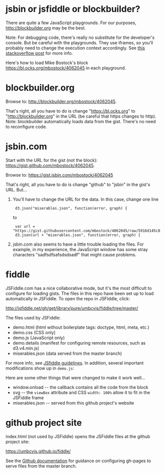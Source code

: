 # jsbin or jsfiddle or blockbuilder?

There are quite a few JavaScript playgrounds.  For our purposes, <http://blockbuilder.org> may be the best.

Note: For debugging code, there's really no substitute for the developer's console.  But be careful with the playgrounds. They use iframes, so you'll probably need to change the execution context accordingly.  See [this stackoverflow post](http://stackoverflow.com/questions/3275816/debugging-iframes-with-chrome-developer-tools) for more info.

Here's how to load Mike Bostock's block <https://bl.ocks.org/mbostock/4062045> in each playground.

# blockbuilder.org

Browse to: <http://blockbuilder.org/mbostock/4062045>.  

That's right, all you have to do is change "https://bl.ocks.org" to "http://blockbuilder.org" in the URL (be careful that https changes to http).  Note: blockbuilder automatically loads data from the gist. There's no need to reconfigure code.

# jsbin.com

Start with the URL for the gist (not the block): <https://gist.github.com/mbostock/4062045>.

Browse to: https://gist.jsbin.com/mbostock/4062045

That's right, all you have to do is change "github" to "jsbin" in the gist's URL. But...

1. You'll have to change the URL for the data. In this case, change one line

        d3.json("miserables.json", function(error, graph) {

    to

        var url = "https://gist.githubusercontent.com/mbostock/4062045/raw/5916d145c8c048a6e3086915a6be464467391c62/";
        d3.json(url + "miserables.json", function(error, graph) {
  
1. jsbin.com also seems to have a little trouble loading the files. For example, in my experience, the JavaScript window has some stray characters "sadfsdfsafsdsdsadf" that might cause problems.

# fiddle

JSFiddle.com has a nice collaborative mode, but it's the most difficult to configure for loading gists.  The files in this repo have been set up to load automatically in JSFiddle. To open the repo in JSFIddle, click:

<http://jsfiddle.net/gh/get/library/pure/umbcvis/fiddle/tree/master/>

The files used by JSFiddle:

* demo.html (html without boilerplate tags: doctype, html, meta, etc.)
* demo.css (CSS only)
* demo.js (JavaScript only)
* demo.details (manifest for configuring remote resources, such as d3.v4.min.js)
* miserables.json (data served from the master branch)

For more info, see <a href="http://doc.jsfiddle.net/use/github_read.html">JSfiddle guidelines</a>. In addition, several important modifications show up in ```demo.js```:

Here are some other things that were changed to make it work well...

* window.onload -- the callback contains all the code from the block
* svg -- the ```viewBox``` attribute and CSS ```width: 100%``` allow it to fit in the JSFiddle frame
* miserables.json -- served from this github project's website

# github project site

index.html (not used by JSFiddle) opens the JSFiddle files at the github project site:

<https://umbcvis.github.io/fiddle/>

See the [Github documentation](https://help.github.com/articles/configuring-a-publishing-source-for-github-pages/)
for guidance on configuring gh-pages to serve files from the master branch.
